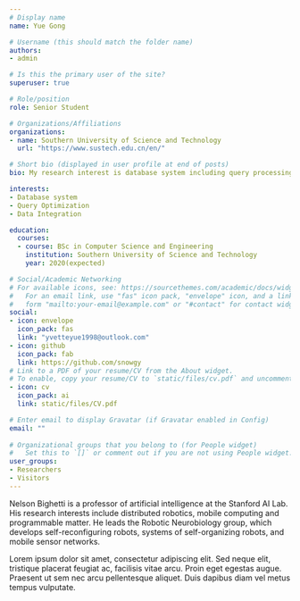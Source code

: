 ```yaml
---
# Display name
name: Yue Gong

# Username (this should match the folder name)
authors:
- admin

# Is this the primary user of the site?
superuser: true

# Role/position
role: Senior Student 

# Organizations/Affiliations
organizations:
- name: Southern University of Science and Technology
  url: "https://www.sustech.edu.cn/en/"

# Short bio (displayed in user profile at end of posts)
bio: My research interest is database system including query processing, query optimization and data integration.

interests:
- Database system
- Query Optimization
- Data Integration

education:
  courses:
  - course: BSc in Computer Science and Engineering
    institution: Southern University of Science and Technology
    year: 2020(expected)

# Social/Academic Networking
# For available icons, see: https://sourcethemes.com/academic/docs/widgets/#icons
#   For an email link, use "fas" icon pack, "envelope" icon, and a link in the
#   form "mailto:your-email@example.com" or "#contact" for contact widget.
social:
- icon: envelope
  icon_pack: fas
  link: "yvetteyue1998@outlook.com"
- icon: github
  icon_pack: fab
  link: https://github.com/snowgy
# Link to a PDF of your resume/CV from the About widget.
# To enable, copy your resume/CV to `static/files/cv.pdf` and uncomment the lines below.  
- icon: cv
  icon_pack: ai
  link: static/files/CV.pdf

# Enter email to display Gravatar (if Gravatar enabled in Config)
email: ""
  
# Organizational groups that you belong to (for People widget)
#   Set this to `[]` or comment out if you are not using People widget.  
user_groups:
- Researchers
- Visitors
---
```


Nelson Bighetti is a professor of artificial intelligence at the Stanford AI Lab. His research interests include distributed robotics, mobile computing and programmable matter. He leads the Robotic Neurobiology group, which develops self-reconfiguring robots, systems of self-organizing robots, and mobile sensor networks.

Lorem ipsum dolor sit amet, consectetur adipiscing elit. Sed neque elit, tristique placerat feugiat ac, facilisis vitae arcu. Proin eget egestas augue. Praesent ut sem nec arcu pellentesque aliquet. Duis dapibus diam vel metus tempus vulputate. 
